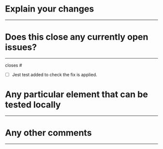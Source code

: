 <!--
Thanks for sending a pull request! Please make sure to have a look to the contribution guidelines, then fill out the blanks below.
-->

# Explain your changes

---

<!--
  Describe with your own words the content of the Pull Request
-->

# Does this close any currently open issues?

---

<!--
  Provide an issue link or remove this section
  Ex: #<issue-number>
-->

closes #

- [ ] Jest test added to check the fix is applied.

# Any particular element that can be tested locally

---

<!--
  Provide any new parameters or new behaviour with existing parameters
-->

# Any other comments

---

<!--
  Provide any information you want to share with us
  Dependencies
  Target Release
  ...
-->
